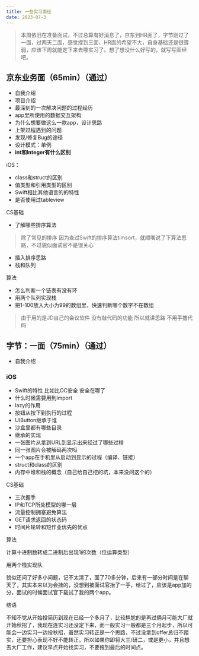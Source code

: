 ```yaml
---
title: 一些实习面经
date: 2023-07-3
---
```


> 本周依旧在准备面试，不过总算有好消息了，京东到HR面了，字节刚过了一面，过两天二面，感觉撑到三面、HR面的希望不大，自身基础还是很薄弱，应该下周就能定下来去哪实习了。想了想没什么好写的，就写写面经吧。

## 京东业务面（65min）（通过）

- 自我介绍
- 项目介绍
- 最深刻的一次解决问题的过程经历
- app里所使用的数据交互架构
- 为什么想要做这么一款app，设计思路
- 上架过程遇到的问题
- 发现/修复Bug的途径
- 设计模式：单例
- ****int和Integer有什么区别****

iOS：

- class和struct的区别
- 值类型和引用类型的区别
- Swift相比其他语言的的特性
- 是否使用过tableview

CS基础

- 了解哪些排序算法

> 除了常见的排序 因为查过Swift的排序算法timsort，就顺嘴说了下算法思路，不过貌似面试官不是很关心
> 
- 插入排序思路
- 栈和队列

算法

- 怎么判断一个链表有没有环
- 用两个队列实现栈
- 把1-100放入大小为99的数组里，快速判断哪个数字不在数组

> 由于用的是JD自己的会议软件 没有敲代码的功能 所以就讲思路  不用手撸代码
> 

## 字节：一面（75min）（通过）

- 自我介绍

### iOS

- Swift的特性 比如比OC安全 安全在哪了
- 什么时候需要用到import
- lazy的作用
- 按钮从按下到执行的过程
- UIButton继承于谁
- 沙盒里都有哪些目录
- 继承的实现
- 一张图片从拿到URL到显示出来经过了哪些过程
- 同一张图片会被解码两次吗
- 一个app在手机里从启动到显示的过程（编译、链接）
- struct和class的区别
- 内存中堆和栈的概念（自己给自己挖的坑，本来没问这个的）

CS基础

- 三次握手
- IP和TCP所处模型的哪一层
- 流量控制拥塞避免算法
- GET请求返回的状态码
- 时间片轮转和短作业优先的优点

算法

计算十进制数转成二进制后出现1的次数（位运算类型）

用两个栈实现队

貌似还问了好多小问题，记不太清了，面了70多分钟，后来有一部分时间是在聊天了，其实本来以为会挂的，没想到被面试官抬了一手，给过了，应该是app加的分，面试的时候面试官下载试了我的两个app。

结语

不知不觉从开始投简历到现在已经一个多月了，比较尴尬的是再过俩月可能大厂就开始秋招了，我现在连实习还没定下来，而一般实习一般都是三个月起步，所以可能会一边实习一边投秋招，虽然实习转正是一个思路，不过没拿到offer总归不踏实，还要担心表现不好不能转正。所以如果你即将大三/研二，或是更小，并且想去大厂工作，建议早点开始找实习，不要拖到最后的时间点。